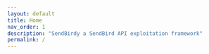 ```yaml
---
layout: default
title: Home
nav_order: 1
description: "SendBirdy a SendBird API exploitation framework"
permalink: /
---
```


